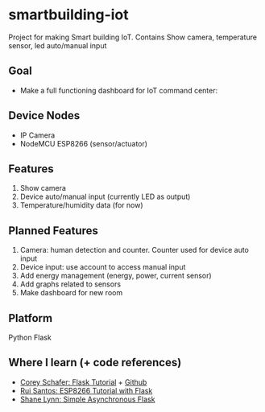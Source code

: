 # smartbuilding-iot
Project for making Smart building IoT. Contains Show camera, temperature sensor, led auto/manual input

## Goal
- Make a full functioning dashboard for IoT command center:

## Device Nodes
- IP Camera
- NodeMCU ESP8266 (sensor/actuator)

## Features
1. Show camera
2. Device auto/manual input (currently LED as output)
3. Temperature/humidity data (for now)

## Planned Features
1. Camera: human detection and counter. Counter used for device auto input
2. Device input: use account to access manual input
3. Add energy management (energy, power, current sensor)
4. Add graphs related to sensors
5. Make dashboard for new room

## Platform
Python Flask

## Where I learn (+ code references)
- [Corey Schafer: Flask Tutorial](https://www.youtube.com/watch?v=QnDWIZuWYW0&list=PL-osiE80TeTs4UjLw5MM6OjgkjFeUxCYH&index=2) + [Github](https://github.com/CoreyMSchafer/code_snippets/tree/master/Python/Flask_Blog)
- [Rui Santos: ESP8266 Tutorial with Flask](https://randomnerdtutorials.com/esp8266-publishing-dht22-readings-with-mqtt-to-raspberry-pi/#more-31752)
- [Shane Lynn: Simple Asynchronous Flask](https://www.shanelynn.ie/asynchronous-updates-to-a-webpage-with-flask-and-socket-io/)
